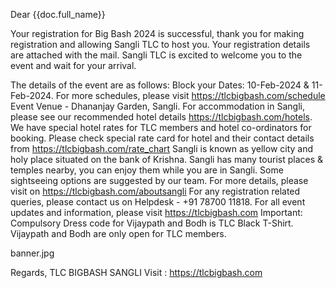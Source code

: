 Dear {{doc.full_name}}

Your registration for Big Bash 2024 is successful, thank you for making registration and allowing Sangli TLC to host you. Your registration details are attached with the mail. Sangli TLC is excited to welcome you to the event and wait for your arrival. 
 
The details of the event are as follows:
Block your Dates: 10-Feb-2024 & 11-Feb-2024. For more schedules, please visit https://tlcbigbash.com/schedule
Event Venue - Dhananjay Garden, Sangli.
For accommodation in Sangli, please see our recommended hotel details https://tlcbigbash.com/hotels. We have special hotel rates for TLC members and hotel co-ordinators for booking. Please check special rate card for hotel and their contact details from https://tlcbigbash.com/rate_chart 
Sangli is known as yellow city and holy place situated on the bank of Krishna. Sangli has many tourist places & temples nearby, you can enjoy them while you are in Sangli. Some sightseeing options are suggested by our team. For more details, please visit on https://tlcbigbash.com/aboutsangli
For any registration related queries, please contact us on Helpdesk -  +91 78700 11818.
For all event updates and information, please visit https://tlcbigbash.com
 Important: Compulsory Dress code for Vijaypath and Bodh is TLC Black T-Shirt. Vijaypath and Bodh are only open for TLC members.
 

banner.jpg

Regards,
TLC BIGBASH SANGLI
Visit : https://tlcbigbash.com